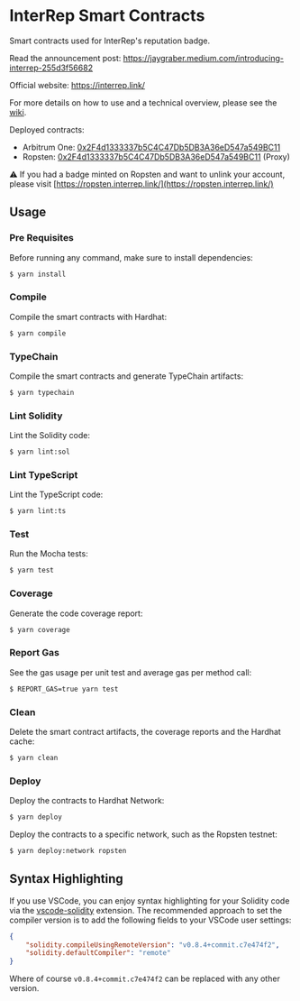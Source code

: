 # InterRep Smart Contracts

Smart contracts used for InterRep's reputation badge.

Read the announcement post: https://jaygraber.medium.com/introducing-interrep-255d3f56682

Official website: https://interrep.link/

For more details on how to use and a technical overview, please see the [wiki](https://github.com/ra-phael/interRep-contracts/wiki).

Deployed contracts:

-   Arbitrum One: [0x2F4d1333337b5C4C47Db5DB3A36eD547a549BC11](https://explorer.offchainlabs.com/address/0x2F4d1333337b5C4C47Db5DB3A36eD547a549BC11)
-   Ropsten: [0x2F4d1333337b5C4C47Db5DB3A36eD547a549BC11](https://ropsten.etherscan.io/address/0x2F4d1333337b5C4C47Db5DB3A36eD547a549BC11) (Proxy)

⚠️ If you had a badge minted on Ropsten and want to unlink your account, please visit [https://ropsten.interrep.link/](https://ropsten.interrep.link/)

## Usage

### Pre Requisites

Before running any command, make sure to install dependencies:

```sh
$ yarn install
```

### Compile

Compile the smart contracts with Hardhat:

```sh
$ yarn compile
```

### TypeChain

Compile the smart contracts and generate TypeChain artifacts:

```sh
$ yarn typechain
```

### Lint Solidity

Lint the Solidity code:

```sh
$ yarn lint:sol
```

### Lint TypeScript

Lint the TypeScript code:

```sh
$ yarn lint:ts
```

### Test

Run the Mocha tests:

```sh
$ yarn test
```

### Coverage

Generate the code coverage report:

```sh
$ yarn coverage
```

### Report Gas

See the gas usage per unit test and average gas per method call:

```sh
$ REPORT_GAS=true yarn test
```

### Clean

Delete the smart contract artifacts, the coverage reports and the Hardhat cache:

```sh
$ yarn clean
```

### Deploy

Deploy the contracts to Hardhat Network:

```sh
$ yarn deploy
```

Deploy the contracts to a specific network, such as the Ropsten testnet:

```sh
$ yarn deploy:network ropsten
```

## Syntax Highlighting

If you use VSCode, you can enjoy syntax highlighting for your Solidity code via the
[vscode-solidity](https://github.com/juanfranblanco/vscode-solidity) extension. The recommended approach to set the
compiler version is to add the following fields to your VSCode user settings:

```json
{
    "solidity.compileUsingRemoteVersion": "v0.8.4+commit.c7e474f2",
    "solidity.defaultCompiler": "remote"
}
```

Where of course `v0.8.4+commit.c7e474f2` can be replaced with any other version.
